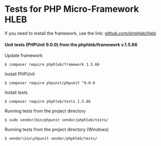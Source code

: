 Tests for PHP Micro-Framework HLEB
=====================

 If you need to install the framework, use the link: [github.com/phphleb/hleb](https://github.com/phphleb/hleb) 
 
 
 #### Unit tests (PHPUnit 9.0.0) from the phphleb/framework v.1.5.66

Update framework

```bash
$ composer require phphleb/framework 1.5.66
```

Install PHPUnit

```bash
$ composer require phpunit/phpunit ^9.0.0
```

Install tests

```bash
$ composer require phphleb/tests 1.5.66
```

Running tests from the project directory

```bash
$ sudo vendor/bin/phpunit vendor/phphleb/tests/
```

Running tests from the project directory (Windows)

```bash
$ vendor\bin\phpunit vendor/phphleb/tests/
```
